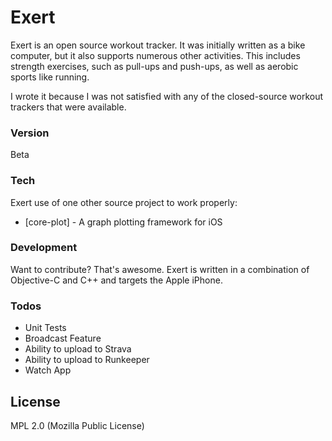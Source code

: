 # Exert
Exert is an open source workout tracker. It was initially written as a bike computer, but it also supports numerous other activities. This includes strength exercises, such as pull-ups and push-ups, as well as aerobic sports like running.

I wrote it because I was not satisfied with any of the closed-source workout trackers that were available.

### Version
Beta

### Tech
Exert use of one other source project to work properly:

* [core-plot] - A graph plotting framework for iOS

### Development
Want to contribute? That's awesome. Exert is written in a combination of Objective-C and C++ and targets the Apple iPhone.

### Todos
 - Unit Tests
 - Broadcast Feature
 - Ability to upload to Strava
 - Ability to upload to Runkeeper
 - Watch App

License
----
MPL 2.0 (Mozilla Public License)
